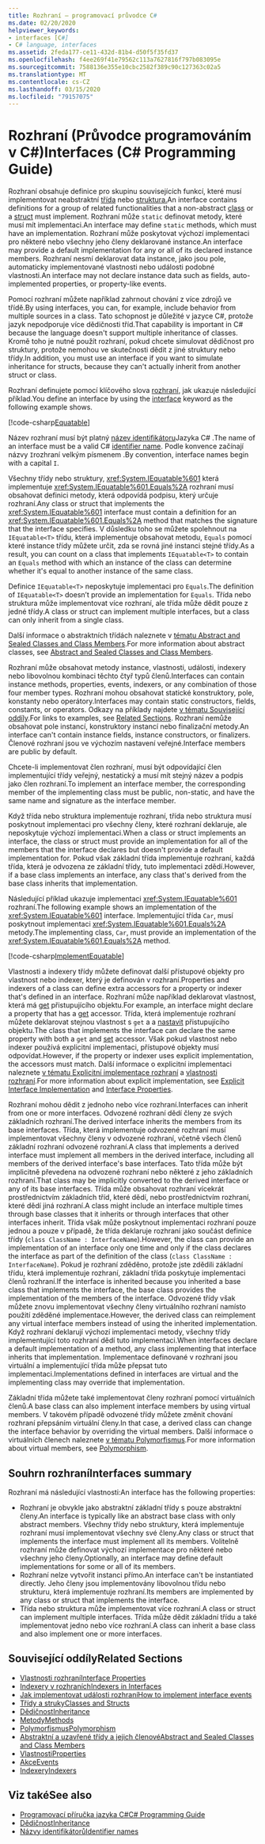 ```yaml
---
title: Rozhraní – programovací průvodce C#
ms.date: 02/20/2020
helpviewer_keywords:
- interfaces [C#]
- C# language, interfaces
ms.assetid: 2feda177-ce11-432d-81b4-d50f5f35fd37
ms.openlocfilehash: f4ee269f41e79562c113a7627816f797b083095e
ms.sourcegitcommit: 7588136e355e10cbc2582f389c90c127363c02a5
ms.translationtype: MT
ms.contentlocale: cs-CZ
ms.lasthandoff: 03/15/2020
ms.locfileid: "79157075"
---
```

# <a name="interfaces-c-programming-guide"></a><span data-ttu-id="5712c-102">Rozhraní (Průvodce programováním v C#)</span><span class="sxs-lookup"><span data-stu-id="5712c-102">Interfaces (C# Programming Guide)</span></span>

<span data-ttu-id="5712c-103">Rozhraní obsahuje definice pro skupinu souvisejících funkcí, které musí implementovat neabstraktní [třída](../../language-reference/keywords/class.md) nebo [struktura.](../../language-reference/builtin-types/struct.md)</span><span class="sxs-lookup"><span data-stu-id="5712c-103">An interface contains definitions for a group of related functionalities that a non-abstract [class](../../language-reference/keywords/class.md) or a [struct](../../language-reference/builtin-types/struct.md) must implement.</span></span> <span data-ttu-id="5712c-104">Rozhraní může `static` definovat metody, které musí mít implementaci.</span><span class="sxs-lookup"><span data-stu-id="5712c-104">An interface may define `static` methods, which must have an implementation.</span></span> <span data-ttu-id="5712c-105">Rozhraní může poskytovat výchozí implementaci pro některé nebo všechny jeho členy deklarované instance.</span><span class="sxs-lookup"><span data-stu-id="5712c-105">An interface may provide a default implementation for any or all of its declared instance members.</span></span> <span data-ttu-id="5712c-106">Rozhraní nesmí deklarovat data instance, jako jsou pole, automaticky implementované vlastnosti nebo události podobné vlastnosti.</span><span class="sxs-lookup"><span data-stu-id="5712c-106">An interface may not declare instance data such as fields, auto-implemented properties, or property-like events.</span></span>

<span data-ttu-id="5712c-107">Pomocí rozhraní můžete například zahrnout chování z více zdrojů ve třídě.</span><span class="sxs-lookup"><span data-stu-id="5712c-107">By using interfaces, you can, for example, include behavior from multiple sources in a class.</span></span> <span data-ttu-id="5712c-108">Tato schopnost je důležité v jazyce C#, protože jazyk nepodporuje více dědičnosti tříd.</span><span class="sxs-lookup"><span data-stu-id="5712c-108">That capability is important in C# because the language doesn't support multiple inheritance of classes.</span></span> <span data-ttu-id="5712c-109">Kromě toho je nutné použít rozhraní, pokud chcete simulovat dědičnost pro struktury, protože nemohou ve skutečnosti dědit z jiné struktury nebo třídy.</span><span class="sxs-lookup"><span data-stu-id="5712c-109">In addition, you must use an interface if you want to simulate inheritance for structs, because they can't actually inherit from another struct or class.</span></span>

<span data-ttu-id="5712c-110">Rozhraní definujete pomocí klíčového slova [rozhraní,](../../language-reference/keywords/interface.md) jak ukazuje následující příklad.</span><span class="sxs-lookup"><span data-stu-id="5712c-110">You define an interface by using the [interface](../../language-reference/keywords/interface.md) keyword as the following example shows.</span></span>

[!code-csharp[Equatable](~/samples/snippets/csharp/objectoriented/interfaces.cs#Equatable)]

<span data-ttu-id="5712c-111">Název rozhraní musí být platný [název identifikátoru](../inside-a-program/identifier-names.md)Jazyka C# .</span><span class="sxs-lookup"><span data-stu-id="5712c-111">The name of an interface must be a valid C# [identifier name](../inside-a-program/identifier-names.md).</span></span> <span data-ttu-id="5712c-112">Podle konvence začínají názvy `I`rozhraní velkým písmenem .</span><span class="sxs-lookup"><span data-stu-id="5712c-112">By convention, interface names begin with a capital `I`.</span></span>

<span data-ttu-id="5712c-113">Všechny třídy nebo struktury, <xref:System.IEquatable%601> která implementuje <xref:System.IEquatable%601.Equals%2A> rozhraní musí obsahovat definici metody, která odpovídá podpisu, který určuje rozhraní.</span><span class="sxs-lookup"><span data-stu-id="5712c-113">Any class or struct that implements the <xref:System.IEquatable%601> interface must contain a definition for an <xref:System.IEquatable%601.Equals%2A> method that matches the signature that the interface specifies.</span></span> <span data-ttu-id="5712c-114">V důsledku toho se můžete spolehnout na `IEquatable<T>` třídu, která implementuje obsahovat metodu, `Equals` pomocí které instance třídy můžete určit, zda se rovná jiné instanci stejné třídy.</span><span class="sxs-lookup"><span data-stu-id="5712c-114">As a result, you can count on a class that implements `IEquatable<T>` to contain an `Equals` method with which an instance of the class can determine whether it's equal to another instance of the same class.</span></span>

<span data-ttu-id="5712c-115">Definice `IEquatable<T>` neposkytuje implementaci pro `Equals`.</span><span class="sxs-lookup"><span data-stu-id="5712c-115">The definition of `IEquatable<T>` doesn’t provide an implementation for `Equals`.</span></span> <span data-ttu-id="5712c-116">Třída nebo struktura může implementovat více rozhraní, ale třída může dědit pouze z jedné třídy.</span><span class="sxs-lookup"><span data-stu-id="5712c-116">A class or struct can implement multiple interfaces, but a class can only inherit from a single class.</span></span>

<span data-ttu-id="5712c-117">Další informace o abstraktních třídách naleznete v [tématu Abstract and Sealed Classes and Class Members](../classes-and-structs/abstract-and-sealed-classes-and-class-members.md).</span><span class="sxs-lookup"><span data-stu-id="5712c-117">For more information about abstract classes, see [Abstract and Sealed Classes and Class Members](../classes-and-structs/abstract-and-sealed-classes-and-class-members.md).</span></span>

<span data-ttu-id="5712c-118">Rozhraní může obsahovat metody instance, vlastnosti, události, indexery nebo libovolnou kombinaci těchto čtyř typů členů.</span><span class="sxs-lookup"><span data-stu-id="5712c-118">Interfaces can contain instance methods, properties, events, indexers, or any combination of those four member types.</span></span> <span data-ttu-id="5712c-119">Rozhraní mohou obsahovat statické konstruktory, pole, konstanty nebo operátory.</span><span class="sxs-lookup"><span data-stu-id="5712c-119">Interfaces may contain static constructors, fields, constants, or operators.</span></span> <span data-ttu-id="5712c-120">Odkazy na příklady najdete [v tématu Související oddíly](./index.md#BKMK_RelatedSections).</span><span class="sxs-lookup"><span data-stu-id="5712c-120">For links to examples, see [Related Sections](./index.md#BKMK_RelatedSections).</span></span> <span data-ttu-id="5712c-121">Rozhraní nemůže obsahovat pole instancí, konstruktory instancí nebo finalizační metody.</span><span class="sxs-lookup"><span data-stu-id="5712c-121">An interface can't contain instance fields, instance constructors, or finalizers.</span></span> <span data-ttu-id="5712c-122">Členové rozhraní jsou ve výchozím nastavení veřejné.</span><span class="sxs-lookup"><span data-stu-id="5712c-122">Interface members are public by default.</span></span>

<span data-ttu-id="5712c-123">Chcete-li implementovat člen rozhraní, musí být odpovídající člen implementující třídy veřejný, nestatický a musí mít stejný název a podpis jako člen rozhraní.</span><span class="sxs-lookup"><span data-stu-id="5712c-123">To implement an interface member, the corresponding member of the implementing class must be public, non-static, and have the same name and signature as the interface member.</span></span>

<span data-ttu-id="5712c-124">Když třída nebo struktura implementuje rozhraní, třída nebo struktura musí poskytnout implementaci pro všechny členy, které rozhraní deklaruje, ale neposkytuje výchozí implementaci.</span><span class="sxs-lookup"><span data-stu-id="5712c-124">When a class or struct implements an interface, the class or struct must provide an implementation for all of the members that the interface declares but doesn't provide a default implementation for.</span></span> <span data-ttu-id="5712c-125">Pokud však základní třída implementuje rozhraní, každá třída, která je odvozena ze základní třídy, tuto implementaci zdědí.</span><span class="sxs-lookup"><span data-stu-id="5712c-125">However, if a base class implements an interface, any class that's derived from the base class inherits that implementation.</span></span>

<span data-ttu-id="5712c-126">Následující příklad ukazuje implementaci <xref:System.IEquatable%601> rozhraní.</span><span class="sxs-lookup"><span data-stu-id="5712c-126">The following example shows an implementation of the <xref:System.IEquatable%601> interface.</span></span> <span data-ttu-id="5712c-127">Implementující třída `Car`, musí poskytnout implementaci <xref:System.IEquatable%601.Equals%2A> metody.</span><span class="sxs-lookup"><span data-stu-id="5712c-127">The implementing class, `Car`, must provide an implementation of the <xref:System.IEquatable%601.Equals%2A> method.</span></span>

[!code-csharp[ImplementEquatable](~/samples/snippets/csharp/objectoriented/interfaces.cs#ImplementEquatable)]

<span data-ttu-id="5712c-128">Vlastnosti a indexery třídy můžete definovat další přístupové objekty pro vlastnost nebo indexer, který je definován v rozhraní.</span><span class="sxs-lookup"><span data-stu-id="5712c-128">Properties and indexers of a class can define extra accessors for a property or indexer that's defined in an interface.</span></span> <span data-ttu-id="5712c-129">Rozhraní může například deklarovat vlastnost, která má [get](../../language-reference/keywords/get.md) přistupujícího objektu.</span><span class="sxs-lookup"><span data-stu-id="5712c-129">For example, an interface might declare a property that has a [get](../../language-reference/keywords/get.md) accessor.</span></span> <span data-ttu-id="5712c-130">Třída, která implementuje rozhraní můžete deklarovat stejnou vlastnost s `get` a a [nastavit](../../language-reference/keywords/set.md) přistupujícího objektu.</span><span class="sxs-lookup"><span data-stu-id="5712c-130">The class that implements the interface can declare the same property with both a `get` and [set](../../language-reference/keywords/set.md) accessor.</span></span> <span data-ttu-id="5712c-131">Však pokud vlastnost nebo indexer používá explicitní implementaci, přístupové objekty musí odpovídat.</span><span class="sxs-lookup"><span data-stu-id="5712c-131">However, if the property or indexer uses explicit implementation, the accessors must match.</span></span> <span data-ttu-id="5712c-132">Další informace o explicitní implementaci naleznete [v tématu Explicitní implementace rozhraní](explicit-interface-implementation.md) a [vlastnosti rozhraní](../classes-and-structs/interface-properties.md).</span><span class="sxs-lookup"><span data-stu-id="5712c-132">For more information about explicit implementation, see [Explicit Interface Implementation](explicit-interface-implementation.md) and [Interface Properties](../classes-and-structs/interface-properties.md).</span></span>

<span data-ttu-id="5712c-133">Rozhraní mohou dědit z jednoho nebo více rozhraní.</span><span class="sxs-lookup"><span data-stu-id="5712c-133">Interfaces can inherit from one or more interfaces.</span></span> <span data-ttu-id="5712c-134">Odvozené rozhraní dědí členy ze svých základních rozhraní.</span><span class="sxs-lookup"><span data-stu-id="5712c-134">The derived interface inherits the members from its base interfaces.</span></span> <span data-ttu-id="5712c-135">Třída, která implementuje odvozené rozhraní musí implementovat všechny členy v odvozené rozhraní, včetně všech členů základní rozhraní odvozené rozhraní.</span><span class="sxs-lookup"><span data-stu-id="5712c-135">A class that implements a derived interface must implement all members in the derived interface, including all members of the derived interface's base interfaces.</span></span> <span data-ttu-id="5712c-136">Tato třída může být implicitně převedena na odvozené rozhraní nebo některé z jeho základních rozhraní.</span><span class="sxs-lookup"><span data-stu-id="5712c-136">That class may be implicitly converted to the derived interface or any of its base interfaces.</span></span> <span data-ttu-id="5712c-137">Třída může obsahovat rozhraní vícekrát prostřednictvím základních tříd, které dědí, nebo prostřednictvím rozhraní, které dědí jiná rozhraní.</span><span class="sxs-lookup"><span data-stu-id="5712c-137">A class might include an interface multiple times through base classes that it inherits or through interfaces that other interfaces inherit.</span></span> <span data-ttu-id="5712c-138">Třída však může poskytnout implementaci rozhraní pouze jednou a pouze v případě, že třída deklaruje rozhraní jako součást definice třídy (`class ClassName : InterfaceName`).</span><span class="sxs-lookup"><span data-stu-id="5712c-138">However, the class can provide an implementation of an interface only one time and only if the class declares the interface as part of the definition of the class (`class ClassName : InterfaceName`).</span></span> <span data-ttu-id="5712c-139">Pokud je rozhraní zděděno, protože jste zdědili základní třídu, která implementuje rozhraní, základní třída poskytuje implementaci členů rozhraní.</span><span class="sxs-lookup"><span data-stu-id="5712c-139">If the interface is inherited because you inherited a base class that implements the interface, the base class provides the implementation of the members of the interface.</span></span> <span data-ttu-id="5712c-140">Odvozené třídy však můžete znovu implementovat všechny členy virtuálního rozhraní namísto použití zděděné implementace.</span><span class="sxs-lookup"><span data-stu-id="5712c-140">However, the derived class can reimplement any virtual interface members instead of using the inherited implementation.</span></span> <span data-ttu-id="5712c-141">Když rozhraní deklarují výchozí implementaci metody, všechny třídy implementující toto rozhraní dědí tuto implementaci.</span><span class="sxs-lookup"><span data-stu-id="5712c-141">When interfaces declare a default implementation of a method, any class implementing that interface inherits that implementation.</span></span> <span data-ttu-id="5712c-142">Implementace definované v rozhraní jsou virtuální a implementující třída může přepsat tuto implementaci.</span><span class="sxs-lookup"><span data-stu-id="5712c-142">Implementations defined in interfaces are virtual and the implementing class may override that implementation.</span></span>

<span data-ttu-id="5712c-143">Základní třída můžete také implementovat členy rozhraní pomocí virtuálních členů.</span><span class="sxs-lookup"><span data-stu-id="5712c-143">A base class can also implement interface members by using virtual members.</span></span> <span data-ttu-id="5712c-144">V takovém případě odvozené třídy můžete změnit chování rozhraní přepsáním virtuální členy.</span><span class="sxs-lookup"><span data-stu-id="5712c-144">In that case, a derived class can change the interface behavior by overriding the virtual members.</span></span> <span data-ttu-id="5712c-145">Další informace o virtuálních členech naleznete [v tématu Polymorfismus](../classes-and-structs/polymorphism.md).</span><span class="sxs-lookup"><span data-stu-id="5712c-145">For more information about virtual members, see [Polymorphism](../classes-and-structs/polymorphism.md).</span></span>

## <a name="interfaces-summary"></a><span data-ttu-id="5712c-146">Souhrn rozhraní</span><span class="sxs-lookup"><span data-stu-id="5712c-146">Interfaces summary</span></span>

<span data-ttu-id="5712c-147">Rozhraní má následující vlastnosti:</span><span class="sxs-lookup"><span data-stu-id="5712c-147">An interface has the following properties:</span></span>

- <span data-ttu-id="5712c-148">Rozhraní je obvykle jako abstraktní základní třídy s pouze abstraktní členy.</span><span class="sxs-lookup"><span data-stu-id="5712c-148">An interface is typically like an abstract base class with only abstract members.</span></span> <span data-ttu-id="5712c-149">Všechny třídy nebo struktury, která implementuje rozhraní musí implementovat všechny své členy.</span><span class="sxs-lookup"><span data-stu-id="5712c-149">Any class or struct that implements the interface must implement all its members.</span></span> <span data-ttu-id="5712c-150">Volitelně rozhraní může definovat výchozí implementace pro některé nebo všechny jeho členy.</span><span class="sxs-lookup"><span data-stu-id="5712c-150">Optionally, an interface may define default implementations for some or all of its members.</span></span>
- <span data-ttu-id="5712c-151">Rozhraní nelze vytvořit instanci přímo.</span><span class="sxs-lookup"><span data-stu-id="5712c-151">An interface can't be instantiated directly.</span></span> <span data-ttu-id="5712c-152">Jeho členy jsou implementovány libovolnou třídu nebo strukturu, která implementuje rozhraní.</span><span class="sxs-lookup"><span data-stu-id="5712c-152">Its members are implemented by any class or struct that implements the interface.</span></span>
- <span data-ttu-id="5712c-153">Třída nebo struktura může implementovat více rozhraní.</span><span class="sxs-lookup"><span data-stu-id="5712c-153">A class or struct can implement multiple interfaces.</span></span> <span data-ttu-id="5712c-154">Třída může dědit základní třídu a také implementovat jedno nebo více rozhraní.</span><span class="sxs-lookup"><span data-stu-id="5712c-154">A class can inherit a base class and also implement one or more interfaces.</span></span>

## <a name="BKMK_RelatedSections"></a><span data-ttu-id="5712c-155">Související oddíly</span><span class="sxs-lookup"><span data-stu-id="5712c-155">Related Sections</span></span>

- [<span data-ttu-id="5712c-156">Vlastnosti rozhraní</span><span class="sxs-lookup"><span data-stu-id="5712c-156">Interface Properties</span></span>](../classes-and-structs/interface-properties.md)  
- [<span data-ttu-id="5712c-157">Indexery v rozhraních</span><span class="sxs-lookup"><span data-stu-id="5712c-157">Indexers in Interfaces</span></span>](../indexers/indexers-in-interfaces.md)  
- [<span data-ttu-id="5712c-158">Jak implementovat události rozhraní</span><span class="sxs-lookup"><span data-stu-id="5712c-158">How to implement interface events</span></span>](../events/how-to-implement-interface-events.md)
- [<span data-ttu-id="5712c-159">Třídy a struky</span><span class="sxs-lookup"><span data-stu-id="5712c-159">Classes and Structs</span></span>](../classes-and-structs/index.md)  
- [<span data-ttu-id="5712c-160">Dědičnost</span><span class="sxs-lookup"><span data-stu-id="5712c-160">Inheritance</span></span>](../classes-and-structs/inheritance.md)  
- [<span data-ttu-id="5712c-161">Metody</span><span class="sxs-lookup"><span data-stu-id="5712c-161">Methods</span></span>](../classes-and-structs/methods.md)  
- [<span data-ttu-id="5712c-162">Polymorfismus</span><span class="sxs-lookup"><span data-stu-id="5712c-162">Polymorphism</span></span>](../classes-and-structs/polymorphism.md)  
- [<span data-ttu-id="5712c-163">Abstraktní a uzavřené třídy a jejich členové</span><span class="sxs-lookup"><span data-stu-id="5712c-163">Abstract and Sealed Classes and Class Members</span></span>](../classes-and-structs/abstract-and-sealed-classes-and-class-members.md)  
- [<span data-ttu-id="5712c-164">Vlastnosti</span><span class="sxs-lookup"><span data-stu-id="5712c-164">Properties</span></span>](../classes-and-structs/properties.md)  
- [<span data-ttu-id="5712c-165">Akce</span><span class="sxs-lookup"><span data-stu-id="5712c-165">Events</span></span>](../events/index.md)  
- [<span data-ttu-id="5712c-166">Indexery</span><span class="sxs-lookup"><span data-stu-id="5712c-166">Indexers</span></span>](../indexers/index.md)  
  
## <a name="see-also"></a><span data-ttu-id="5712c-167">Viz také</span><span class="sxs-lookup"><span data-stu-id="5712c-167">See also</span></span>

- [<span data-ttu-id="5712c-168">Programovací příručka jazyka C#</span><span class="sxs-lookup"><span data-stu-id="5712c-168">C# Programming Guide</span></span>](../index.md)
- [<span data-ttu-id="5712c-169">Dědičnost</span><span class="sxs-lookup"><span data-stu-id="5712c-169">Inheritance</span></span>](../classes-and-structs/inheritance.md)
- [<span data-ttu-id="5712c-170">Názvy identifikátorů</span><span class="sxs-lookup"><span data-stu-id="5712c-170">Identifier names</span></span>](../inside-a-program/identifier-names.md)
